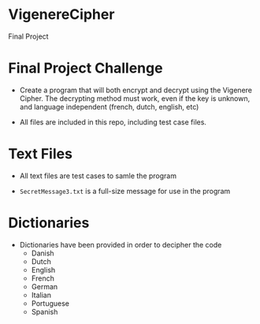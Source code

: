 # VigenereCipher
Final Project

# Final Project Challenge
- Create a program that will both encrypt and decrypt using the Vigenere Cipher.  The decrypting method must work, even if the key is unknown, and language independent (french, dutch, english, etc)

- All files are included in this repo, including test case files.

# Text Files

- All text files are test cases to samle the program

- `SecretMessage3.txt` is a full-size message for use in the program

# Dictionaries

- Dictionaries have been provided in order to decipher the code
  - Danish
  - Dutch
  - English
  - French
  - German
  - Italian
  - Portuguese
  - Spanish

